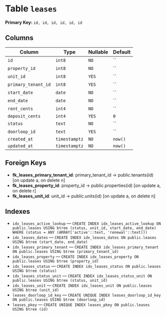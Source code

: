 # Table `leases`

**Primary Key:** `id, id, id, id, id, id`

## Columns

| Column | Type | Nullable | Default |
|---|---|---|---|
| `id` | `int8` | `NO` | `` |
| `property_id` | `int8` | `NO` | `` |
| `unit_id` | `int8` | `YES` | `` |
| `primary_tenant_id` | `int8` | `YES` | `` |
| `start_date` | `date` | `NO` | `` |
| `end_date` | `date` | `NO` | `` |
| `rent_cents` | `int4` | `NO` | `` |
| `deposit_cents` | `int4` | `YES` | `0` |
| `status` | `text` | `NO` | `` |
| `doorloop_id` | `text` | `YES` | `` |
| `created_at` | `timestamptz` | `NO` | `now()` |
| `updated_at` | `timestamptz` | `NO` | `now()` |

## Foreign Keys

- **fk_leases_primary_tenant_id**: primary_tenant_id → public.tenants(id) [on update a, on delete n]
- **fk_leases_property_id**: property_id → public.properties(id) [on update a, on delete r]
- **fk_leases_unit_id**: unit_id → public.units(id) [on update a, on delete n]

## Indexes

- `idx_leases_active_lookup` — `CREATE INDEX idx_leases_active_lookup ON public.leases USING btree (status, unit_id, start_date, end_date) WHERE (status = ANY (ARRAY['active'::text, 'renewal'::text]))`
- `idx_leases_dates` — `CREATE INDEX idx_leases_dates ON public.leases USING btree (start_date, end_date)`
- `idx_leases_primary_tenant` — `CREATE INDEX idx_leases_primary_tenant ON public.leases USING btree (primary_tenant_id)`
- `idx_leases_property` — `CREATE INDEX idx_leases_property ON public.leases USING btree (property_id)`
- `idx_leases_status` — `CREATE INDEX idx_leases_status ON public.leases USING btree (status)`
- `idx_leases_status_unit` — `CREATE INDEX idx_leases_status_unit ON public.leases USING btree (status, unit_id)`
- `idx_leases_unit` — `CREATE INDEX idx_leases_unit ON public.leases USING btree (unit_id)`
- `leases_doorloop_id_key` — `CREATE UNIQUE INDEX leases_doorloop_id_key ON public.leases USING btree (doorloop_id)`
- `leases_pkey` — `CREATE UNIQUE INDEX leases_pkey ON public.leases USING btree (id)`